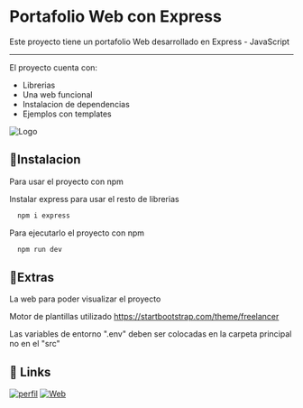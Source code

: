
# Portafolio Web con Express

Este proyecto tiene un portafolio Web desarrollado en Express - JavaScript

---
El proyecto cuenta con:
* Librerias
* Una web funcional
* Instalacion de dependencias
* Ejemplos con templates





![Logo](https://external-content.duckduckgo.com/iu/?u=https%3A%2F%2Fblog.knoldus.com%2Fwp-content%2Fuploads%2F2021%2F12%2Fexprss.jpg&f=1&nofb=1&ipt=0b20c75fb6df10bcbfcd71741e36d89f740c3471545c1a6424daca0142f19c6f&ipo=images)


## 💽Instalacion

Para usar el proyecto con npm

Instalar express para usar el resto de librerias

```bash
  npm i express
```
Para ejecutarlo el proyecto con npm

```bash
  npm run dev
```
    
## 👾Extras

La web para poder visualizar el proyecto

Motor de plantillas utilizado
https://startbootstrap.com/theme/freelancer

Las variables de entorno ".env" deben ser colocadas en la carpeta principal no en el "src"





## 🔗 Links
[![perfil](https://img.shields.io/badge/Perfil_GitHub-000?style=for-the-badge&logo=github&logoColor=white)](https://github.com/Mino-Mateo)
[![Web](https://img.shields.io/badge/Portafolio_Servicios-0A66C2?style=for-the-badge&logo=ko-fi&logoColor=white)](https://mino-mateo.github.io/)
